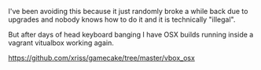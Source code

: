 I've been avoiding this because it just randomly broke a while back due to upgrades and nobody knows how to do it and it is technically "illegal".

But after days of head keyboard banging I have OSX builds running inside a vagrant vitualbox working again.

https://github.com/xriss/gamecake/tree/master/vbox_osx
